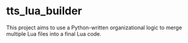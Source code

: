 # tts_lua_builder
This project aims to use a Python-written organizational logic to merge multiple Lua files into a final Lua code.
